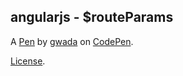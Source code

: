 angularjs - $routeParams
------------------------


A [Pen](https://codepen.io/ines0001/pen/LzmOGP) by [gwada](https://codepen.io/ines0001) on [CodePen](https://codepen.io).

[License](https://codepen.io/ines0001/pen/LzmOGP/license).